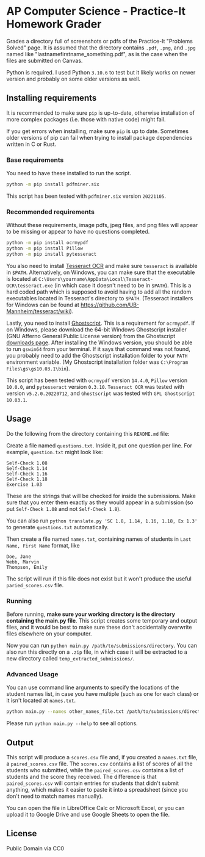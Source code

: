 # AP Computer Science - Practice-It Homework Grader

Grades a directory full of screenshots or pdfs of the Practice-It "Problems Solved" page.
It is assumed that the directory contains `.pdf`, `.png`, and `.jpg` named like "lastnamefirstname_something.pdf",
as is the case when the files are submitted on Canvas.

Python is required. I used Python `3.10.6` to test but it likely works on newer version and probably on some older
versions as well.

## Installing requirements

It is recommended to make sure `pip` is up-to-date, otherwise installation of more complex packages (i.e. those
with native code) might fail.

If you get errors when installing, make sure `pip` is up to date. Sometimes older versions of pip can fail when
trying to install package dependencies written in C or Rust.

### Base requirements

You need to have these installed to run the script.

```bash
python -m pip install pdfminer.six
```

This script has been tested with `pdfminer.six` version `20221105`.

### Recommended requirements

Without these requirements, image pdfs, jpeg files, and png files will appear to be missing or appear to have no
questions completed.

```bash
python -m pip install ocrmypdf
python -m pip install Pillow
python -m pip install pytesseract
```

You also need to install [Tesseract OCR](https://github.com/tesseract-ocr/tesseract) and make sure `tesseract` is
available in `$PATH`. Alternatively, on Windows, you can make sure that the executable is located at
`C:\Users\yourname\AppData\Local\Tesseract-OCR\tesseract.exe` (in which case it doesn't need to be in `$PATH`).
This is a hard coded path which is supposed to avoid having to add all the random executables located in Tesseract's
directory to `$PATH`.
(Tesseract installers for Windows can be found at https://github.com/UB-Mannheim/tesseract/wiki).

Lastly, you need to install [Ghostscript](https://www.ghostscript.com/). This is a requirement for `ocrmypdf`.
If on Windows, please download the 64-bit Windows Ghostscript installer (GNU Afferno General Public License version)
from the Ghostscript [downloads page](https://www.ghostscript.com/releases/gsdnld.html).
After installing the Windows version, you should be able to run `gswin64` from your terminal.
If it says that command was not found, you probably need to add the Ghostscript installation folder to your `PATH`
environment variable. (My Ghostscript installation folder was `C:\Program Files\gs\gs10.03.1\bin`).

This script has been tested with `ocrmypdf` version `14.4.0`, `Pillow` version `10.0.0`, and `pytesseract` version
`0.3.10`. `Tesseract OCR` was tested with version `v5.2.0.20220712`, and `Ghostscript` was tested with
`GPL Ghostscript 10.03.1`.

## Usage

Do the following from the directory containing this `README.md` file:

Create a file named `questions.txt`. Inside it, put one question per line. For example, `question.txt` might look like:
```
Self-Check 1.08
Self-Check 1.14
Self-Check 1.16
Self-Check 1.18
Exercise 1.03
```

These are the strings that will be checked for inside the submissions. Make sure that you enter them exactly as they
would appear in a submission (so put `Self-Check 1.08` and not `Self-Check 1.8`).

You can also run `python translate.py 'SC 1.8, 1.14, 1.16, 1.18, Ex 1.3'` to generate `questions.txt` automatically.

Then create a file named `names.txt`, containing names of students in `Last Name, First Name` format, like
```
Doe, Jane
Webb, Marvin
Thompson, Emily
```

The script will run if this file does not exist but it won't produce the useful `paried_scores.csv` file.

### Running

Before running, **make sure your working directory is the directory containing the main.py file**. This script creates some temporary and output files, and it would be best to make sure these don't accidentally overwrite files elsewhere on your computer.

Now you can run `python main.py /path/to/submissions/directory`. You can also run this directly on a `.zip` file, in
which case it will be extracted to a new directory called `temp_extracted_submissions/`.

### Advanced Usage

You can use command line arguments to specify the locations of the student names list, in case you have multiple
(such as one for each class) or it isn't located at `names.txt`.
```bash
python main.py --names other_names_file.txt /path/to/submissions/directory
```

Please run `python main.py --help` to see all options.

## Output

This script will produce a `scores.csv` file and, if you created a `names.txt` file, a `paired_scores.csv` file. The
`scores.csv` contains a list of scores of all the students who submitted, while the `paired_scores.csv` contains a list
of students and the score they received.
The difference is that `paired_scores.csv` will contain entries for students that didn't submit anything, which makes
it easier to paste it into a spreadsheet (since you don't need to match names manually).

You can open the file in LibreOffice Calc or Microsoft Excel, or you can upload it to Google Drive and use Google Sheets
to open the file.

## License

Public Domain via CC0
